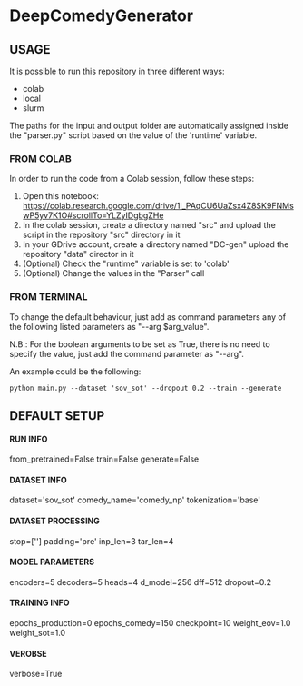 # DeepComedyGenerator
## USAGE

It is possible to run this repository in three different ways:
 - colab
 - local
 - slurm

The paths for the input and output folder are automatically assigned inside the "parser.py" script
based on the value of the 'runtime' variable.

### FROM COLAB

In order to run the code from a Colab session, follow these steps:

 1. Open this notebook: https://colab.research.google.com/drive/1l_PAqCU6UaZsx4Z8SK9FNMswP5yv7K1O#scrollTo=YLZyIDgbgZHe
 2. In the colab session, create a directory named "src" and upload the script in the repository "src" directory in it
 3. In your GDrive account, create a directory named "DC-gen" upload the repository "data" director in it
 4. (Optional) Check the "runtime" variable is set to 'colab'
 5. (Optional) Change the values in the "Parser" call

### FROM TERMINAL

To change the default behaviour, just add as command parameters
any of the following listed parameters as "--arg $arg_value".

N.B.: For the boolean arguments to be set as True, there is no need to
specify the value, just add the command parameter as "--arg".

An example could be the following:
```
python main.py --dataset 'sov_sot' --dropout 0.2 --train --generate
```

## DEFAULT SETUP
#### RUN INFO
from_pretrained=False
train=False
generate=False
#### DATASET INFO
dataset='sov_sot'
comedy_name='comedy_np'
tokenization='base'
#### DATASET PROCESSING
stop=['</v>']
padding='pre'
inp_len=3
tar_len=4
#### MODEL PARAMETERS
encoders=5
decoders=5
heads=4
d_model=256
dff=512
dropout=0.2
#### TRAINING INFO
epochs_production=0
epochs_comedy=150
checkpoint=10
weight_eov=1.0
weight_sot=1.0
#### VEROBSE
verbose=True
